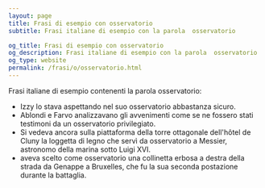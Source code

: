 ```yaml
---
layout: page
title: Frasi di esempio con osservatorio 
subtitle: Frasi italiane di esempio con la parola  osservatorio

og_title: Frasi di esempio con osservatorio 
og_description: Frasi italiane di esempio con la parola  osservatorio
og_type: website
permalink: /frasi/o/osservatorio.html
---
```


Frasi italiane di esempio contenenti la parola osservatorio:


- Izzy lo stava aspettando nel suo osservatorio abbastanza sicuro.
- Ablondi e Farvo analizzavano gli avvenimenti come se ne fossero stati testimoni da un osservatorio privilegiato.
- Si vedeva ancora sulla piattaforma della torre ottagonale dell'hôtel de Cluny la loggetta di legno che servì da osservatorio a Messier, astronomo della marina sotto Luigi XVI.
- aveva scelto come osservatorio una collinetta erbosa a destra della strada da Genappe a Bruxelles, che fu la sua seconda postazione durante la battaglia.
